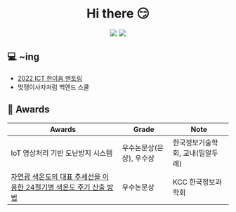 <div align=center>
  <h1>Hi there 😏</h1>
</div>

<div align=center>
  <img src="https://img.shields.io/badge/springboot-6DB33F?style=for-the-badge&logo=spring&logoColor=white">
  <img src="https://img.shields.io/badge/java-007396?style=for-the-badge&logo=java&logoColor=white">
  <br>
</div>

## 💻 ~ing
- [2022 ICT 한이음 멘토링](https://www.hanium.or.kr/portal/index.do)
- 멋쟁이사자처럼 백엔드 스쿨

## 🏅 Awards
|Awards|Grade|Note|
|---|---|---|
|IoT 영상처리 기반 도난방지 시스템|우수논문상(은상), 우수상|한국정보기술학회, 교내(밀알두레)|
|[자연광 색온도의 대표 추세선을 이용한 24절기별 색온도 주기 산출 방법](https://www.kiise.or.kr/academy/board/academyNewsList.fa?MENU_ID=080100)|우수논문상|KCC 한국정보과학회|

     

   

